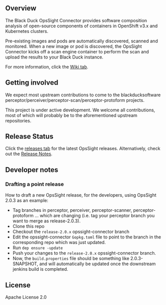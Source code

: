 ## Overview

The Black Duck OpsSight Connector provides software composition analysis of open-source components of containers in OpenShift v3.x and Kubernetes clusters. 

Pre-existing images and pods are automatically discovered, scanned and monitored. When a new image or pod is discovered, the OpsSight Connector kicks off a scan engine container to perform the scan and upload the results to your Black Duck instance.

For more information, click the [Wiki tab](https://github.com/blackducksoftware/opssight-connector/wiki).

## Getting involved 

We expect most upstream contributions to come to the blackducksoftware perceptor/perceiver/perceptor-scan/perceptor-protoform projects.

This project is under active development. We welcome all contributions, most of which will probably be to the aforementioned upstream repositories. 

## Release Status

Click the [releases tab](https://github.com/blackducksoftware/opssight-connector/releases) for the latest OpsSight releases. Alternatively, check out the [Release Notes](https://github.com/blackducksoftware/opssight-connector/wiki/Release-Notes).

## Developer notes

### Drafting a point release

How to draft a new OpsSight release, for the developers, using OpsSight 2.0.3 as an example:

- Tag branches in perceptor, perceiver, perceptor-scanner, perceptor-protoform ... which are changing (i.e. tag your perceptor branch you want to merge as release-2.0.3).
- Clone this repo
- Checkout the `release-2.0.x` opssight-connector branch
- Edit the opssight-connector `Gopkg.toml` file to point to the branch in the corresponding repo which was just updated.
- Run `dep ensure -update`
- Push your changes to the `release-2.0.x` opssight-connector branch.
- Now, the `build.properties` file should be something like 2.0.3-SNAPSHOT, and will automatically be updated once the downstream jenkins build is completed.

## License


Apache License 2.0
